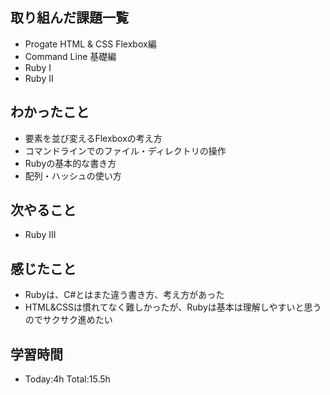 ## 取り組んだ課題一覧
- Progate HTML & CSS Flexbox編
- Command Line 基礎編
- Ruby I 
- Ruby II 
## わかったこと
- 要素を並び変えるFlexboxの考え方
- コマンドラインでのファイル・ディレクトリの操作
- Rubyの基本的な書き方
- 配列・ハッシュの使い方
## 次やること
- Ruby III
## 感じたこと
- Rubyは、C#とはまた違う書き方、考え方があった
- HTML&CSSは慣れてなく難しかったが、Rubyは基本は理解しやすいと思うのでサクサク進めたい
## 学習時間
- Today:4h Total:15.5h
